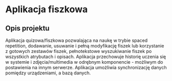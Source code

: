 # Aplikacja fiszkowa
## Opis projektu
Aplikacja quizowa/fiszkowa pozwalająca na naukę w trybie spaced repetition, dodawanie, usuwanie i pełną modyfikację fiszek lub korzystanie z gotowych zestawów fiszek, pełnotekstowe wyszukiwanie fiszek po wszystkich atrybutach i opisach. Aplikacja przechowuje historię uczenia się w systemie i zdjęcia/multimedia w odrębnym komponencie - możliwym do postawienia na innym serwerze. Aplikacja umożliwia synchronizację danych pomiędzy urządzeniami, a bazą danych.

